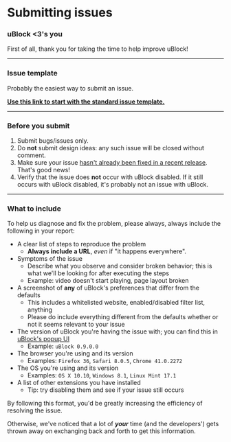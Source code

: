 # Submitting issues

### uBlock <3's you

First of all, thank you for taking the time to help improve uBlock!

---

### Issue template

Probably the easiest way to submit an issue.

**[Use this link to start with the standard issue template.](https://github.com/chrisaljoudi/uBlock/issues/new?title=[BrowserName]%20ShortDescription&body=%3C!--%0AInstructions%3A%0A%0AReplace%20the%20relevant%20parts%20of%20this%20template%20%0Awith%20details%20applicable%20to%20your%20case.%20Please%0Adon't%20remove%20the%20headers%2Fsubtitles.%0A%0ADon't%20worry%20about%20removing%20these%20instructions%3B%0Athey're%20not%20visible%20once%20you%20submit%20your%20issue.%0A%0AFor%20details%20about%20issues%2C%20check%20out%3A%0Ahttps%3A%2F%2Fgithub.com%2Fchrisaljoudi%2FuBlock%2Fblob%2Fmaster%2FCONTRIBUTING.md%23before-you-submit%0A--%3E%0A%0A%23%23%20Steps%20to%20Reproduce%0A1.%20Replace%20this%20example%20list%20with%20a%20list%20of%20steps%20to%20reproduce%20the%20issue%0A2.%20Example%20step%202%0A3.%20Feel%20free%20to%20add%20more%20steps%0A%0A%23%23%20Symptoms%0AReplace%20this%20with%20a%20description%20of%20what%20the%20symptoms%20you're%20observing%20are.%0A%0A%23%23%20Preferences%20Different%20From%20Defaults%0AWe%20recommend%20a%20screenshot%20—%20include%20any%20filter%20lists%20you%20enabled%2Fdisabled%2C%20whitelisted%20sites%2C%20etc.%0A%0A%23%23%20Info%0A%0A%60%60%60%0AuBlock%20version%3A%0A%20%20%20%200.0.0.0%0ABrowser%20and%20version%3A%0A%20%20%20%20Browser%201.2.3%0AOS%20and%20version%3A%0A%20%20%20%20OS%2010%0A%60%60%60%0A%0A%23%23%20Other%20Extensions%0A%0A*%20None.)**

---

### Before you submit

1. Submit bugs/issues only.
1. Do **not** submit design ideas: any such issue will be closed without comment.
1. Make sure your issue [hasn't already been fixed in a recent release](https://github.com/chrisaljoudi/uBlock/releases). That's good news!
1. Verify that the issue does **not** occur with uBlock disabled. If it still occurs with uBlock disabled, it's probably not an issue with uBlock.
 
---

### What to include


To help us diagnose and fix the problem, please always, always include the following in your report:

* A clear list of steps to reproduce the problem
  * **Always include a URL**, _even_ if "it happens everywhere".
* Symptoms of the issue
  * Describe what you observe and consider broken behavior; this is what we'll be looking for after executing the steps
  * Example: video doesn't start playing, page layout broken
* A screenshot of **any** of uBlock's preferences that differ from the defaults
  * This includes a whitelisted website, enabled/disabled filter list, anything
  * Please do include everything different from the defaults whether or not it seems relevant to your issue
* The version of uBlock you're having the issue with; you can find this in [uBlock's popup UI](https://github.com/chrisaljoudi/uBlock/wiki/Quick-guide:-popup-user-interface)
  * Example: `uBlock 0.9.0.0`
* The browser you're using and its version
  * Examples: `Firefox 36`, `Safari 8.0.5`, `Chrome 41.0.2272` 
* The OS you're using and its version
  * Examples: `OS X 10.10`, `Windows 8.1`, `Linux Mint 17.1`
* A list of other extensions you have installed
  * Tip: try disabling them and see if your issue still occurs

By following this format, you'd be greatly increasing the efficiency of resolving the issue.

Otherwise, we've noticed that a lot of ***your*** time (and the developers') gets thrown away on exchanging back and forth to get this information.
